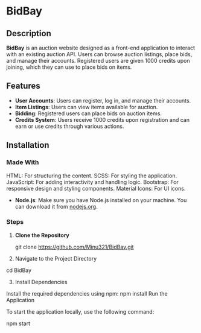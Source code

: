 # BidBay

## Description

**BidBay** is an auction website designed as a front-end application to interact with an existing auction API. Users can browse auction listings, place bids, and manage their accounts. Registered users are given 1000 credits upon joining, which they can use to place bids on items.

## Features

- **User Accounts**: Users can register, log in, and manage their accounts.
- **Item Listings**: Users can view items available for auction.
- **Bidding**: Registered users can place bids on auction items.
- **Credits System**: Users receive 1000 credits upon registration and can earn or use credits through various actions.

## Installation

### Made With

HTML: For structuring the content.
SCSS: For styling the application.
JavaScript: For adding interactivity and handling logic.
Bootstrap: For responsive design and styling components.
Material Icons: For UI icons.

- **Node.js**: Make sure you have Node.js installed on your machine. You can download it from [nodejs.org](https://nodejs.org/).

### Steps

1. **Clone the Repository**

   git clone https://github.com/Minu321/BidBay.git

2. Navigate to the Project Directory

cd BidBay

3. Install Dependencies

Install the required dependencies using npm:
npm install
Run the Application

To start the application locally, use the following command:

npm start
